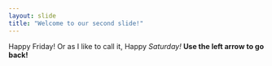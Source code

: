 ```yaml
---
layout: slide
title: "Welcome to our second slide!"
---
```

Happy Friday! Or as I like to call it, Happy *Saturday!*
**Use the left arrow to go back!**
